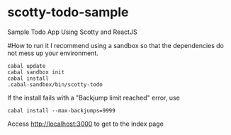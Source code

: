 scotty-todo-sample
==================
Sample Todo App Using Scotty and ReactJS

#How to run it
I recommend using a sandbox so that the dependencies do not mess up your environment. 
```cabal
cabal update
cabal sandbox init
cabal install
.cabal-sandbox/bin/scotty-todo
```
If the install fails with a "Backjump limit reached" error, use
```cabal
cabal install --max-backjumps=9999
```
Access [http://localhost:3000](http://localhost:3000) to get to the index page
